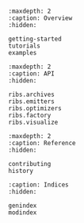 ```{include} readme.md
```

```{toctree}
:maxdepth: 2
:caption: Overview
:hidden:

getting-started
tutorials
examples
```

```{toctree}
:maxdepth: 2
:caption: API
:hidden:

ribs.archives
ribs.emitters
ribs.optimizers
ribs.factory
ribs.visualize
```

```{toctree}
:maxdepth: 2
:caption: Reference
:hidden:

contributing
history
```

```{toctree}
:caption: Indices
:hidden:

genindex
modindex
```

